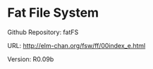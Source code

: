 Fat File System
========================================
Github Repository: fatFS

URL: http://elm-chan.org/fsw/ff/00index_e.html

Version: R0.09b

